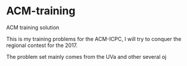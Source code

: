 # ACM-training
ACM training solution

This is my training problems for the ACM-ICPC, I will try to conquer the regional contest for the 2017.

The problem set mainly comes from the UVa and other several oj
